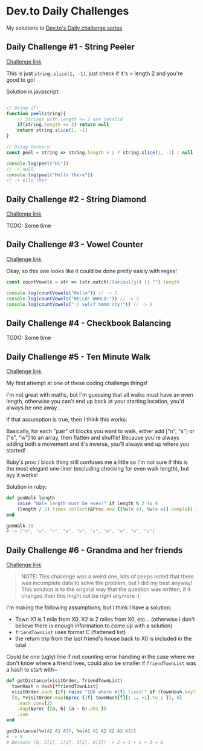 # Dev.to Daily Challenges

My solutions to [Dev.to's Daily challenge series](https://dev.to/thepracticaldev/daily-challenge-1-string-peeler-4nep)

## Daily Challenge #1 - String Peeler

[Challenge link](https://dev.to/thepracticaldev/daily-challenge-1-string-peeler-4nep)

This is just `string.slice(1, -1)`, just check if it's > length 2 and you're good to go!

Solution in javascript:
```js

// Using if:
function peel(string){
    // Strings with length <= 2 are invalid
    if(string.length <= 2) return null
    return string.slice(1, -1)
}

// Using ternary:
const peel = string => string.length > 2 ? string.slice(1, -1) : null

console.log(peel("Hi"))
// -> null
console.log(peel("Hello there"))
// -> ello ther
```

## Daily Challenge #2 - String Diamond

[Challenge link](https://dev.to/thepracticaldev/daily-challenge-2-string-diamond-21n2)

TODO: Some time

## Daily Challenge #3 - Vowel Counter

[Challenge link](https://dev.to/thepracticaldev/daily-challenge-3-vowel-counter-34ni)

Okay, so this one looks like it could be done pretty easily with regex!

```js
const countVowels = str => (str.match(/[aeiou]/gi) || "").length

console.log(countVowels("Hello")) // -> 2
console.log(countVowels("HELLO! WORLD!")) // -> 3
console.log(countVowels(":( vwls? hmmm nty!")) // -> 0
```

## Daily Challenge #4 - Checkbook Balancing

TODO: Some time

## Daily Challenge #5 - Ten Minute Walk

[Challenge link](https://dev.to/thepracticaldev/daily-challenge-5-ten-minute-walk-1188)

My first attempt at one of these coding challenge things!

I'm not great with maths, but I'm guessing that all walks must have an even length, otherwise you can't end up back at your starting location, you'd always be one away...

If that assumption is true, then I think this works:

Basically, for each "pair" of blocks you want to walk, either add ["n", "s"] or ["e", "w"] to an array, then flatten and shuffle! Because you're always adding both a movement and it's inverse, you'll always end up where you started!

Ruby's proc / block thing still confuses me a little so I'm not sure if this is the most elegant one-liner (excluding checking for even walk length), but ayy it works!

Solution in ruby:
```ruby
def genWalk length
    raise "Walk length must be even!" if length % 2 != 0
    (length / 2).times.collect(&Proc.new {[%w(n s), %w(e w)].sample}).flatten.shuffle
end

genWalk 10
# -> ["n", "w", "n", "e", "w", "s", "e", "w", "e", "s"]
```

## Daily Challenge #6 - Grandma and her friends

[Challenge link](https://dev.to/thepracticaldev/daily-challenge-6-grandma-and-her-friends-23kd)

> NOTE: This challenge was a weird one, lots of peeps noted that there was incomplete data to solve the problem, but I did my best anyway! This solution is to the original way that the question was written, if it changes then this might not be right anymore :(

I'm making the following assumptions, but I think I have a solution:
- Town X1 is 1 mile from X0, X2 is 2 miles from X0, etc... (otherwise I don't believe there is enough information to come up with a solution)
- `friendTownList` uses format C (flattened list)
- the return trip from the last friend's house back to X0 is included in the total

Could be one (ugly) line if not counting error handling in the case where we don't know where a friend lives, could also be smaller if `friendTownList` was a hash to start with~

```ruby
def getDistance(visitOrder, friendTownList)
  townHash = Hash[*friendTownList]
  visitOrder.each {|f| raise "IDK where #{f} lives!" if !townHash.key? f }
  [0, *visitOrder.map(&proc {|f| townHash[f][1 .. -1].to_i }), 0]
    .each_cons(2)
    .map(&proc {|a, b| (a - b).abs })
    .sum
end

getDistance(%w(A2 A1 A3), %w(A1 X1 A2 X2 A3 X3))
# -> 8
# Because (0, 2[2], 1[1], 3[2], 0[3]) -> 2 + 1 + 2 + 3 = 8
```
